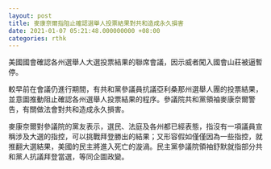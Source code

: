 ```yaml
---
layout: post
title: 麥康奈爾指阻止確認選舉人投票結果對共和造成永久損害
date: 2021-01-07 05:21:48.000000000 +08:00
categories: rthk
---
```


美國國會確認各州選舉人大選投票結果的聯席會議，因示威者闖入國會山莊被逼暫停。

較早前在會議仍進行期間，有共和黨參議員抗議亞利桑那州選舉人團的投票結果，並意圖推動阻止確認各州選舉人投票結果的程序。參議院共和黨領袖麥康奈爾警告，有關做法會對共和造成永久損害。

麥康奈爾對參議院的黨友表示，選民、法庭及各州都已經表態，指沒有一項議員宣稱涉及大選的指控，可以挑戰拜登勝出的結果；又形容假如僅僅因為一些指控，就推翻大選結果，美國的民主將進入死亡的漩渦。民主黨參議院領袖舒默就指部分共和黨人抗議拜登當選，等同企圖政變。
